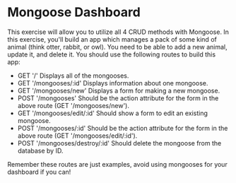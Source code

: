 # Mongoose Dashboard

This exercise will allow you to utilize all 4 CRUD methods with Mongoose. In this exercise, you'll build an app which manages a pack of some kind of animal (think otter, rabbit, or owl). You need to be able to add a new animal, update it, and delete it. You should use the following routes to build this app:

* GET '/' Displays all of the mongooses.
* GET '/mongooses/:id' Displays information about one mongoose.
* GET '/mongooses/new' Displays a form for making a new mongoose.
* POST '/mongooses' Should be the action attribute for the form in the above route (GET '/mongooses/new').
* GET '/mongooses/edit/:id' Should show a form to edit an existing mongoose.
* POST '/mongooses/:id' Should be the action attribute for the form in the above route (GET '/mongooses/edit/:id').
* POST '/mongooses/destroy/:id' Should delete the mongoose from the database by ID.

Remember these routes are just examples, avoid using mongooses for your dashboard if you can!
